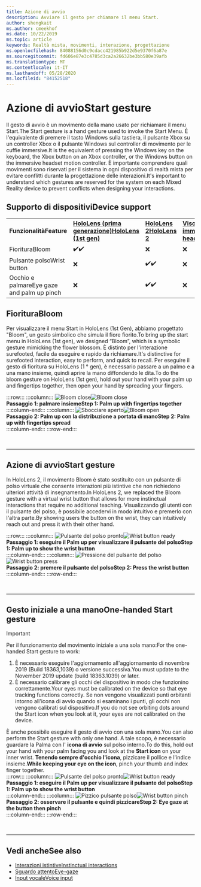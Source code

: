 ```yaml
---
title: Azione di avvio
description: Avviare il gesto per chiamare il menu Start.
author: shengkait
ms.author: cmeekhof
ms.date: 10/22/2019
ms.topic: article
keywords: Realtà mista, movimenti, interazione, progettazione
ms.openlocfilehash: 84088156d0c9cdacc421985b922d5e9370f6a87e
ms.sourcegitcommit: fd606e87e3c4785d3ca2a26632be3bb580e39afb
ms.translationtype: MT
ms.contentlocale: it-IT
ms.lasthandoff: 05/28/2020
ms.locfileid: "84152518"
---
```

# <a name="start-gesture"></a><span data-ttu-id="20d2f-104">Azione di avvio</span><span class="sxs-lookup"><span data-stu-id="20d2f-104">Start gesture</span></span>

<span data-ttu-id="20d2f-105">Il gesto di avvio è un movimento della mano usato per richiamare il menu Start.</span><span class="sxs-lookup"><span data-stu-id="20d2f-105">The Start gesture is a hand gesture used to invoke the Start Menu.</span></span> <span data-ttu-id="20d2f-106">È l'equivalente di premere il tasto Windows sulla tastiera, il pulsante Xbox su un controller Xbox o il pulsante Windows sul controller di movimento per le cuffie immersive.</span><span class="sxs-lookup"><span data-stu-id="20d2f-106">It is the equivalent of pressing the Windows key on the keyboard, the Xbox button on an Xbox controller, or the Windows button on the immersive headset motion controller.</span></span> <span data-ttu-id="20d2f-107">È importante comprendere quali movimenti sono riservati per il sistema in ogni dispositivo di realtà mista per evitare conflitti durante la progettazione delle interazioni.</span><span class="sxs-lookup"><span data-stu-id="20d2f-107">It's important to understand which gestures are reserved for the system on each Mixed Reality device to prevent conflicts when designing your interactions.</span></span>

## <a name="device-support"></a><span data-ttu-id="20d2f-108">Supporto di dispositivi</span><span class="sxs-lookup"><span data-stu-id="20d2f-108">Device support</span></span>

<table>
    <colgroup>
    <col width="25%" />
    <col width="25%" />
    <col width="25%" />
    <col width="25%" />
    </colgroup>
    <tr>
        <td><span data-ttu-id="20d2f-109"><strong>Funzionalità</strong></span><span class="sxs-lookup"><span data-stu-id="20d2f-109"><strong>Feature</strong></span></span></td>
        <td><span data-ttu-id="20d2f-110"><a href="hololens-hardware-details.md"><strong>HoloLens (prima generazione)</strong></a></span><span class="sxs-lookup"><span data-stu-id="20d2f-110"><a href="hololens-hardware-details.md"><strong>HoloLens (1st gen)</strong></a></span></span></td>
        <td><span data-ttu-id="20d2f-111"><a href="https://docs.microsoft.com/hololens/hololens2-hardware"><strong>HoloLens 2</strong></span><span class="sxs-lookup"><span data-stu-id="20d2f-111"><a href="https://docs.microsoft.com/hololens/hololens2-hardware"><strong>HoloLens 2</strong></span></span></td>
        <td><span data-ttu-id="20d2f-112"><a href="immersive-headset-hardware-details.md"><strong>Visori VR immersive</strong></a></span><span class="sxs-lookup"><span data-stu-id="20d2f-112"><a href="immersive-headset-hardware-details.md"><strong>Immersive headsets</strong></a></span></span></td>
    </tr>
     <tr>
        <td><span data-ttu-id="20d2f-113">Fioritura</span><span class="sxs-lookup"><span data-stu-id="20d2f-113">Bloom</span></span></td>
        <td><span data-ttu-id="20d2f-114">✔️</span><span class="sxs-lookup"><span data-stu-id="20d2f-114">✔️</span></span></td>
        <td>❌</td>
        <td>❌</td>
    </tr>
     <tr>
        <td><span data-ttu-id="20d2f-115">Pulsante polso</span><span class="sxs-lookup"><span data-stu-id="20d2f-115">Wrist button</span></span></td>
        <td>❌</td>
        <td><span data-ttu-id="20d2f-116">✔️</span><span class="sxs-lookup"><span data-stu-id="20d2f-116">✔️</span></span></td>
        <td>❌</td>
    </tr>
    <tr>
        <td><span data-ttu-id="20d2f-117">Occhio e palmare</span><span class="sxs-lookup"><span data-stu-id="20d2f-117">Eye gaze and palm up pinch</span></span></td>
        <td>❌</td>
        <td><span data-ttu-id="20d2f-118">✔️</span><span class="sxs-lookup"><span data-stu-id="20d2f-118">✔️</span></span></td>
        <td>❌</td>
    </tr>
</table>

## <a name="bloom"></a><span data-ttu-id="20d2f-119">Fioritura</span><span class="sxs-lookup"><span data-stu-id="20d2f-119">Bloom</span></span>
<span data-ttu-id="20d2f-120">Per visualizzare il menu Start in HoloLens (1st Gen), abbiamo progettato "Bloom", un gesto simbolico che simula il fiore fiorito.</span><span class="sxs-lookup"><span data-stu-id="20d2f-120">To bring up the start menu in HoloLens (1st gen), we designed “Bloom”, which is a symbolic gesture mimicking the flower blossom.</span></span> <span data-ttu-id="20d2f-121">È distinto per l'interazione surefooted, facile da eseguire e rapido da richiamare.</span><span class="sxs-lookup"><span data-stu-id="20d2f-121">It's distinctive for surefooted interaction, easy to perform, and quick to recall.</span></span> <span data-ttu-id="20d2f-122">Per eseguire il gesto di fioritura su HoloLens (1 ° gen), è necessario passare a un palmo e a una mano insieme, quindi aprire la mano diffondendo le dita.</span><span class="sxs-lookup"><span data-stu-id="20d2f-122">To do the bloom gesture on HoloLens (1st gen), hold out your hand with your palm up and fingertips together, then open your hand by spreading your fingers.</span></span>

:::row:::
    :::column:::
        <span data-ttu-id="20d2f-123">![Bloom close](images/bloom-close.png)</span><span class="sxs-lookup"><span data-stu-id="20d2f-123">![Bloom close](images/bloom-close.png)</span></span><br>
        <span data-ttu-id="20d2f-124">**Passaggio 1: palmare insieme**</span><span class="sxs-lookup"><span data-stu-id="20d2f-124">**Step 1: Palm up with fingertips together**</span></span><br>
    :::column-end:::
    :::column:::
        <span data-ttu-id="20d2f-125">![Sbocciare aperto](images/bloom-open.png)</span><span class="sxs-lookup"><span data-stu-id="20d2f-125">![Bloom open](images/bloom-open.png)</span></span><br>
        <span data-ttu-id="20d2f-126">**Passaggio 2: Palm up con la distribuzione a portata di mano**</span><span class="sxs-lookup"><span data-stu-id="20d2f-126">**Step 2: Palm up with fingertips spread**</span></span><br>
    :::column-end:::
:::row-end:::

<br>

---

## <a name="start-gesture"></a><span data-ttu-id="20d2f-127">Azione di avvio</span><span class="sxs-lookup"><span data-stu-id="20d2f-127">Start gesture</span></span>
<span data-ttu-id="20d2f-128">In HoloLens 2, il movimento Bloom è stato sostituito con un pulsante di polso virtuale che consente interazioni più istintive che non richiedono ulteriori attività di insegnamento.</span><span class="sxs-lookup"><span data-stu-id="20d2f-128">In HoloLens 2, we replaced the Bloom gesture with a virtual wrist button that allows for more instinctual interactions that require no additional teaching.</span></span> <span data-ttu-id="20d2f-129">Visualizzando gli utenti con il pulsante del polso, è possibile accedervi in modo intuitivo e premerlo con l'altra parte.</span><span class="sxs-lookup"><span data-stu-id="20d2f-129">By showing users the button on the wrist, they can intuitively reach out and press it with their other hand.</span></span>

:::row:::
    :::column:::
        <span data-ttu-id="20d2f-130">![Pulsante del polso pronto](images/wrist-button-ready.png)</span><span class="sxs-lookup"><span data-stu-id="20d2f-130">![Wrist button ready](images/wrist-button-ready.png)</span></span><br>
        <span data-ttu-id="20d2f-131">**Passaggio 1: eseguire il Palm up per visualizzare il pulsante del polso**</span><span class="sxs-lookup"><span data-stu-id="20d2f-131">**Step 1: Palm up to show the wrist button**</span></span><br>
    :::column-end:::
    :::column:::
        <span data-ttu-id="20d2f-132">![Pressione del pulsante del polso](images/wrist-button-press.png)</span><span class="sxs-lookup"><span data-stu-id="20d2f-132">![Wrist button press](images/wrist-button-press.png)</span></span><br>
        <span data-ttu-id="20d2f-133">**Passaggio 2: premere il pulsante del polso**</span><span class="sxs-lookup"><span data-stu-id="20d2f-133">**Step 2: Press the wrist button**</span></span><br>
    :::column-end:::
:::row-end:::

<br>

---


## <a name="one-handed-start-gesture"></a><span data-ttu-id="20d2f-134">Gesto iniziale a una mano</span><span class="sxs-lookup"><span data-stu-id="20d2f-134">One-handed Start gesture</span></span>

> [!IMPORTANT]
> <span data-ttu-id="20d2f-135">Per il funzionamento del movimento iniziale a una sola mano:</span><span class="sxs-lookup"><span data-stu-id="20d2f-135">For the one-handed Start gesture to work:</span></span>
>
> 1. <span data-ttu-id="20d2f-136">È necessario eseguire l'aggiornamento all'aggiornamento di novembre 2019 (Build 18363,1039) o versione successiva.</span><span class="sxs-lookup"><span data-stu-id="20d2f-136">You must update to the November 2019 update (build 18363.1039) or later.</span></span>
> 1. <span data-ttu-id="20d2f-137">È necessario calibrare gli occhi del dispositivo in modo che funzionino correttamente.</span><span class="sxs-lookup"><span data-stu-id="20d2f-137">Your eyes must be calibrated on the device so that eye tracking functions correctly.</span></span> <span data-ttu-id="20d2f-138">Se non vengono visualizzati punti orbitanti intorno all'icona di avvio quando si esaminano i punti, gli occhi non vengono calibrati sul dispositivo.</span><span class="sxs-lookup"><span data-stu-id="20d2f-138">If you do not see orbiting dots around the Start icon when you look at it, your eyes are not calibrated on the device.</span></span>

<span data-ttu-id="20d2f-139">È anche possibile eseguire il gesto di avvio con una sola mano.</span><span class="sxs-lookup"><span data-stu-id="20d2f-139">You can also perform the Start gesture with only one hand.</span></span> <span data-ttu-id="20d2f-140">A tale scopo, è necessario guardare la Palma con l' **icona di avvio** sul polso interno.</span><span class="sxs-lookup"><span data-stu-id="20d2f-140">To do this, hold out your hand with your palm facing you and look at the **Start icon** on your inner wrist.</span></span> <span data-ttu-id="20d2f-141">**Tenendo sempre d'occhio l'icona**, pizzicare il pollice e l'indice insieme.</span><span class="sxs-lookup"><span data-stu-id="20d2f-141">**While keeping your eye on the icon**, pinch your thumb and index finger together.</span></span><br>
:::row:::
    :::column:::
        <span data-ttu-id="20d2f-142">![Pulsante del polso pronto](images/wrist-button-ready.png)</span><span class="sxs-lookup"><span data-stu-id="20d2f-142">![Wrist button ready](images/wrist-button-ready.png)</span></span><br>
        <span data-ttu-id="20d2f-143">**Passaggio 1: eseguire il Palm up per visualizzare il pulsante del polso**</span><span class="sxs-lookup"><span data-stu-id="20d2f-143">**Step 1: Palm up to show the wrist button**</span></span><br>
    :::column-end:::
    :::column:::
        <span data-ttu-id="20d2f-144">![Pizzico pulsante polso](images/wrist-button-pinch.png)</span><span class="sxs-lookup"><span data-stu-id="20d2f-144">![Wrist button pinch](images/wrist-button-pinch.png)</span></span><br>
        <span data-ttu-id="20d2f-145">**Passaggio 2: osservare il pulsante e quindi pizzicare**</span><span class="sxs-lookup"><span data-stu-id="20d2f-145">**Step 2: Eye gaze at the button then pinch**</span></span><br>
    :::column-end:::
:::row-end:::

<br>

---

## <a name="see-also"></a><span data-ttu-id="20d2f-146">Vedi anche</span><span class="sxs-lookup"><span data-stu-id="20d2f-146">See also</span></span>

* [<span data-ttu-id="20d2f-147">Interazioni istintive</span><span class="sxs-lookup"><span data-stu-id="20d2f-147">Instinctual interactions</span></span>](interaction-fundamentals.md)
* [<span data-ttu-id="20d2f-148">Sguardo attento</span><span class="sxs-lookup"><span data-stu-id="20d2f-148">Eye-gaze</span></span>](eye-tracking.md)
* [<span data-ttu-id="20d2f-149">Input vocale</span><span class="sxs-lookup"><span data-stu-id="20d2f-149">Voice input</span></span>](voice-input.md)
